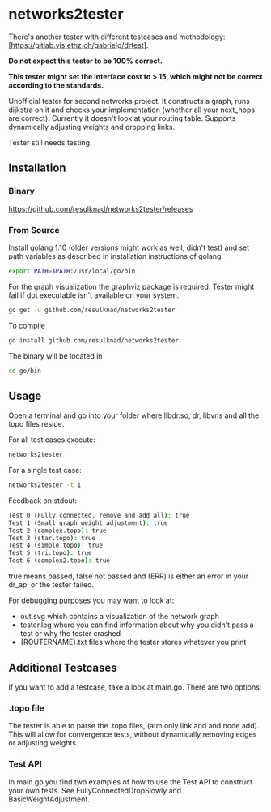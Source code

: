 networks2tester
===============
There's another tester with different testcases and methodology: [https://gitlab.vis.ethz.ch/gabrielg/drtest].

**Do not expect this tester to be 100% correct.**

**This tester might set the interface cost to > 15, which might not be correct according to the standards.**

Unofficial tester for second networks project. It constructs a graph, runs dijkstra on it and checks your implementation (whether all your next_hops are correct). Currently it doesn't look at your routing table. Supports dynamically adjusting weights and dropping links.

Tester still needs testing.

## Installation
### Binary
https://github.com/resulknad/networks2tester/releases

### From Source
Install golang 1.10 (older versions might work as well, didn't test) and set path variables as described in installation instructions of golang.

```bash
export PATH=$PATH:/usr/local/go/bin
```

For the graph visualization the graphviz package is required. Tester might fail if dot executable isn't available on your system.

```bash
go get -u github.com/resulknad/networks2tester
```
To compile
```bash
go install github.com/resulknad/networks2tester
```
The binary will be located in 
```bash
cd go/bin
```

## Usage
Open a terminal and go into your folder where libdr.so, dr, libvns and all the topo files reside.

For all test cases execute:
```bash
networks2tester
```

For a single test case:
```bash
networks2tester -t 1
```

Feedback on stdout:
```bash
Test 0 (Fully connected, remove and add all): true
Test 1 (Small graph weight adjustment): true
Test 2 (complex.topo): true
Test 3 (star.topo): true
Test 4 (simple.topo): true
Test 5 (tri.topo): true
Test 6 (complex2.topo): true
```
true means passed, false not passed and (ERR) is either an error in your dr_api or the tester failed.

For debugging purposes you may want to look at:
- out.svg which contains a visualization of the network graph
- tester.log where you can find information about why you didn't pass a test or why the tester crashed
- {ROUTERNAME}.txt files where the tester stores whatever you print

## Additional Testcases
If you want to add a testcase, take a look at main.go. There are two options:
### .topo file
The tester is able to parse the .topo files, (atm only link add and node add). This will allow for convergence tests, without dynamically removing edges or adjusting weights.
### Test API
In main.go you find two examples of how to use the Test API to construct your own tests. See FullyConnectedDropSlowly and BasicWeightAdjustment.
